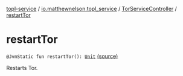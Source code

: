 [topl-service](../../index.md) / [io.matthewnelson.topl_service](../index.md) / [TorServiceController](index.md) / [restartTor](./restart-tor.md)

# restartTor

`@JvmStatic fun restartTor(): `[`Unit`](https://kotlinlang.org/api/latest/jvm/stdlib/kotlin/-unit/index.html) [(source)](https://github.com/05nelsonm/TorOnionProxyLibrary-Android/blob/master/topl-service/src/main/java/io/matthewnelson/topl_service/TorServiceController.kt#L432)

Restarts Tor.

